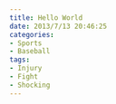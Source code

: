```yaml
---
title: Hello World
date: 2013/7/13 20:46:25
categories:
- Sports
- Baseball
tags:
- Injury
- Fight
- Shocking
---
```

